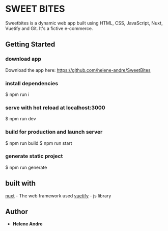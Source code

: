 # SWEET BITES
Sweetbites is a dynamic web app built using HTML, CSS, JavaScript, Nuxt, Vuetify and Git.
It's a fictive e-commerce.

## Getting Started

### download app
Download the app here: https://github.com/helene-andre/SweetBites

### install dependencies
$ npm run i

### serve with hot reload at localhost:3000
$ npm run dev

### build for production and launch server
$ npm run build
$ npm run start

### generate static project
$ npm run generate


## built with
[nuxt](https://fr.nuxtjs.org/guide/installation/) - The web framework used
[vuetify](https://vuetifyjs.com/) - js library

## Author
* **Helene Andre**
